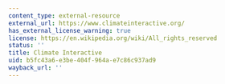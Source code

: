 ```yaml
---
content_type: external-resource
external_url: https://www.climateinteractive.org/
has_external_license_warning: true
license: https://en.wikipedia.org/wiki/All_rights_reserved
status: ''
title: Climate Interactive
uid: b5fc43a6-e3be-404f-964a-e7c86c937ad9
wayback_url: ''
---
```

